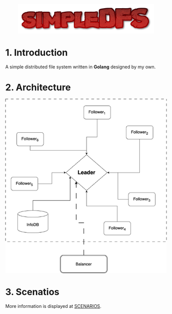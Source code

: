 <p align="center">
  <img src="documents/res/logo.png" alt="logo"/>
</p>

# 1. Introduction

A simple distributed file system written in **Golang** designed by my own.

# 2. Architecture

<p align="center">
  <img src="documents/res/simple-dfs-architecture.png" alt="architecture"/>
</p>

# 3. Scenatios

More information is displayed at [SCENARIOS](documents/SCENARIOS.md).
